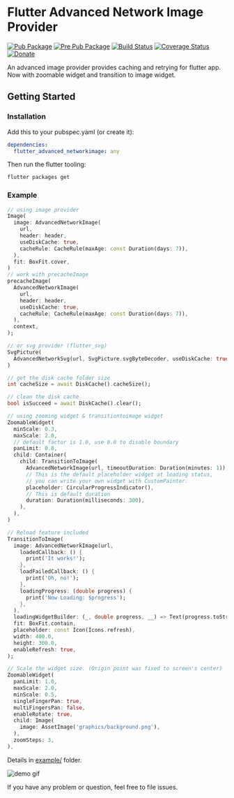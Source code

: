 # Flutter Advanced Network Image Provider

[![Pub Package](https://img.shields.io/pub/v/flutter_advanced_networkimage.svg)](https://pub.dev/packages/flutter_advanced_networkimage)
[![Pre Pub Package](https://img.shields.io/pub/vpre/flutter_advanced_networkimage.svg)](https://pub.dev/packages/flutter_advanced_networkimage)
[![Build Status](https://travis-ci.org/mchome/flutter_advanced_networkimage.svg?branch=master)](https://travis-ci.org/mchome/flutter_advanced_networkimage?branch=master)
[![Coverage Status](https://coveralls.io/repos/github/mchome/flutter_advanced_networkimage/badge.svg?branch=master)](https://coveralls.io/github/mchome/flutter_advanced_networkimage?branch=master)
[![Donate](https://img.shields.io/badge/Donate-PayPal-green.svg?logo=paypal)](https://www.paypal.me/mchome19)

An advanced image provider provides caching and retrying for flutter app.
Now with zoomable widget and transition to image widget.

## Getting Started

### Installation

Add this to your pubspec.yaml (or create it):

```yaml
dependencies:
  flutter_advanced_networkimage: any
```

Then run the flutter tooling:

```bash
flutter packages get
```

### Example

```dart
// using image provider
Image(
  image: AdvancedNetworkImage(
    url,
    header: header,
    useDiskCache: true,
    cacheRule: CacheRule(maxAge: const Duration(days: 7)),
  ),
  fit: BoxFit.cover,
)
// work with precacheImage
precacheImage(
  AdvancedNetworkImage(
    url,
    header: header,
    useDiskCache: true,
    cacheRule: CacheRule(maxAge: const Duration(days: 7)),
  ),
  context,
);

// or svg provider (flutter_svg)
SvgPicture(
  AdvancedNetworkSvg(url, SvgPicture.svgByteDecoder, useDiskCache: true),
)
```

```dart
// get the disk cache folder size
int cacheSize = await DiskCache().cacheSize();
```

```dart
// clean the disk cache
bool isSucceed = await DiskCache().clear();
```

```dart
// using zooming widget & transitiontoimage widget
ZoomableWidget(
  minScale: 0.3,
  maxScale: 2.0,
  // default factor is 1.0, use 0.0 to disable boundary
  panLimit: 0.8,
  child: Container(
    child: TransitionToImage(
      AdvancedNetworkImage(url, timeoutDuration: Duration(minutes: 1)),
      // This is the default placeholder widget at loading status,
      // you can write your own widget with CustomPainter.
      placeholder: CircularProgressIndicator(),
      // This is default duration
      duration: Duration(milliseconds: 300),
    ),
  ),
)
```

```dart
// Reload feature included
TransitionToImage(
  image: AdvancedNetworkImage(url,
    loadedCallback: () {
      print('It works!');
    },
    loadFailedCallback: () {
      print('Oh, no!');
    },
    loadingProgress: (double progress) {
      print('Now Loading: $progress');
    },
  ),
  loadingWidgetBuilder: (_, double progress, __) => Text(progress.toString()),
  fit: BoxFit.contain,
  placeholder: const Icon(Icons.refresh),
  width: 400.0,
  height: 300.0,
  enableRefresh: true,
);
```

```dart
// Scale the widget size. (Origin point was fixed to screen's center)
ZoomableWidget(
  panLimit: 1.0,
  maxScale: 2.0,
  minScale: 0.5,
  singleFingerPan: true,
  multiFingersPan: false,
  enableRotate: true,
  child: Image(
    image: AssetImage('graphics/background.png'),
  ),
  zoomSteps: 3,
),
```

Details in [example/](https://github.com/mchome/flutter_advanced_networkimage/tree/master/example) folder.

![demo gif](https://user-images.githubusercontent.com/7392658/38853766-db25add4-4250-11e8-9f6e-af550e43ef9a.gif)

If you have any problem or question, feel free to file issues.
